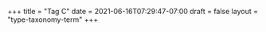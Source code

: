 +++
title = "Tag C"
date = 2021-06-16T07:29:47-07:00
draft = false
layout = "type-taxonomy-term"
+++
